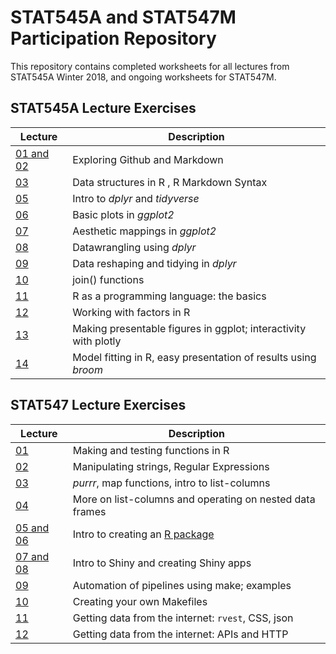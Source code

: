 # STAT545A and STAT547M Participation Repository

This repository contains completed worksheets for all lectures from STAT545A Winter 2018, and ongoing worksheets for STAT547M.

## STAT545A Lecture Exercises
| Lecture | Description |
|------|--------------------------------------|
| [01 and 02](https://github.com/acheng-ubc/STAT545_Participation/tree/master/Lecture01_02) | Exploring Github and Markdown |
| [03](https://github.com/acheng-ubc/STAT545_Participation/tree/master/Lecture03) | Data structures in R , R Markdown Syntax |
|[05](https://github.com/acheng-ubc/STAT545_Participation/tree/master/Lecture05) | Intro to *dplyr* and *tidyverse* |
| [06](https://github.com/acheng-ubc/STAT545_Participation/tree/master/Lecture06) | Basic plots in *ggplot2* |
| [07](https://github.com/acheng-ubc/STAT545_Participation/tree/master/Lecture07) | Aesthetic mappings in *ggplot2* |
| [08](https://github.com/acheng-ubc/STAT545_Participation/tree/master/Lecture08) | Datawrangling using *dplyr* |
| [09](https://github.com/acheng-ubc/STAT545_Participation/tree/master/Lecture09) | Data reshaping and tidying in *dplyr* |
| [10](https://github.com/acheng-ubc/STAT545_Participation/tree/master/Lecture10) | join() functions |
| [11](https://github.com/acheng-ubc/STAT545_Participation/tree/master/Lecture11) | R as a programming language: the basics|
| [12](https://github.com/acheng-ubc/STAT545_Participation/tree/master/Lecture12) | Working with factors in R | 
| [13](https://github.com/acheng-ubc/STAT545_Participation/tree/master/Lecture13) | Making presentable figures in ggplot; interactivity with plotly |
| [14](https://github.com/acheng-ubc/STAT545_Participation/tree/master/Lecture14) | Model fitting in R, easy presentation of results using *broom* |

## STAT547  Lecture Exercises
| Lecture | Description |
|------|--------------------------------------|
| [01](https://github.com/acheng-ubc/STAT545_Participation/tree/master/STAT547M/Lecture01) | Making and testing functions in R |
| [02](https://github.com/acheng-ubc/STAT545_Participation/tree/master/STAT547M/Lecture02) | Manipulating strings, Regular Expressions |
| [03](https://github.com/acheng-ubc/STAT545_Participation/tree/master/STAT547M/Lecture03) | *purrr*, map functions, intro to list-columns|
| [04](https://github.com/acheng-ubc/STAT545_Participation/tree/master/STAT547M/Lecture04) | More on list-columns and operating on nested data frames |
| [05 and 06](https://github.com/acheng-ubc/STAT545_Participation/tree/master/powers) | Intro to creating an [R package](http://stat545.com/Classroom/notes/cm105.nb.html) |
| [07 and 08](https://github.com/acheng-ubc/STAT545_Participation/tree/master/shiny_lecture) | Intro to Shiny and creating Shiny apps |
| [09](https://github.com/acheng-ubc/STAT545_Participation/tree/master/STAT547M/Lecture09) | Automation of pipelines using make; examples |
| [10](https://github.com/acheng-ubc/STAT545_Participation/tree/master/STAT547M/Lecture10) | Creating your own Makefiles |
| [11](https://github.com/acheng-ubc/STAT545_Participation/tree/master/STAT547M/Lecture11) | Getting data from the internet: `rvest`, CSS, json |
| [12](https://github.com/acheng-ubc/STAT545_Participation/tree/master/STAT547M/Lecture12) | Getting data from the internet: APIs and HTTP |